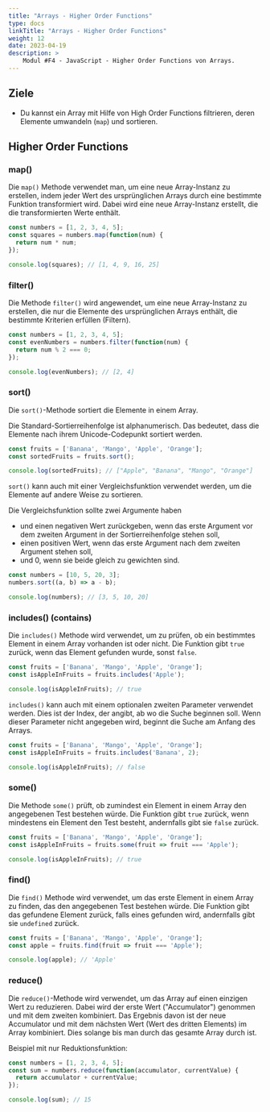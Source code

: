 ```yaml
---
title: "Arrays - Higher Order Functions"
type: docs
linkTitle: "Arrays - Higher Order Functions"
weight: 12
date: 2023-04-19
description: >
    Modul #F4 - JavaScript - Higher Order Functions von Arrays.
---
```


## Ziele
* Du kannst ein Array mit Hilfe von High Order Functions filtrieren, deren Elemente umwandeln (`map`) und sortieren.

## Higher Order Functions

### map()
Die `map()` Methode verwendet man, um eine neue Array-Instanz zu erstellen, indem jeder Wert des ursprünglichen Arrays durch eine bestimmte Funktion transformiert wird. Dabei wird eine neue Array-Instanz erstellt, die die transformierten Werte enthält.

```javascript
const numbers = [1, 2, 3, 4, 5];
const squares = numbers.map(function(num) {
  return num * num;
});

console.log(squares); // [1, 4, 9, 16, 25]
```

### filter()
Die Methode `filter()` wird angewendet, um eine neue Array-Instanz zu erstellen, die nur die Elemente des ursprünglichen Arrays enthält, die bestimmte Kriterien erfüllen (Filtern).

```javascript
const numbers = [1, 2, 3, 4, 5];
const evenNumbers = numbers.filter(function(num) {
  return num % 2 === 0;
});

console.log(evenNumbers); // [2, 4]
```

### sort()
Die `sort()`-Methode sortiert die Elemente in einem Array.

Die Standard-Sortierreihenfolge ist alphanumerisch. Das bedeutet, dass die Elemente nach ihrem Unicode-Codepunkt sortiert werden.

```javascript
const fruits = ['Banana', 'Mango', 'Apple', 'Orange'];
const sortedFruits = fruits.sort();

console.log(sortedFruits); // ["Apple", "Banana", "Mango", "Orange"]
```

`sort()` kann auch mit einer Vergleichsfunktion verwendet werden, um die Elemente auf andere Weise zu sortieren.

Die Vergleichsfunktion sollte zwei Argumente haben 
* und einen negativen Wert zurückgeben, wenn das erste Argument vor dem zweiten Argument in der Sortierreihenfolge stehen soll,
* einen positiven Wert, wenn das erste Argument nach dem zweiten Argument stehen soll,
* und 0, wenn sie beide gleich zu gewichten sind.

```javascript
const numbers = [10, 5, 20, 3];
numbers.sort((a, b) => a - b);

console.log(numbers); // [3, 5, 10, 20]
```

### includes() (contains)
Die `includes()` Methode wird verwendet, um zu prüfen, ob ein bestimmtes Element in einem Array vorhanden ist oder nicht. Die Funktion gibt `true` zurück, wenn das Element gefunden wurde, sonst `false`.

```javascript
const fruits = ['Banana', 'Mango', 'Apple', 'Orange'];
const isAppleInFruits = fruits.includes('Apple');

console.log(isAppleInFruits); // true
```

`includes()` kann auch mit einem optionalen zweiten Parameter verwendet werden. Dies ist der Index, der angibt, ab wo die Suche beginnen soll. Wenn dieser Parameter nicht angegeben wird, beginnt die Suche am Anfang des Arrays.

```javascript
const fruits = ['Banana', 'Mango', 'Apple', 'Orange'];
const isAppleInFruits = fruits.includes('Banana', 2);

console.log(isAppleInFruits); // false
```

### some()
Die Methode `some()` prüft, ob zumindest ein Element in einem Array den angegebenen Test bestehen würde. Die Funktion gibt `true` zurück, wenn mindestens ein Element den Test besteht, andernfalls gibt sie `false` zurück.

```javascript
const fruits = ['Banana', 'Mango', 'Apple', 'Orange'];
const isAppleInFruits = fruits.some(fruit => fruit === 'Apple');

console.log(isAppleInFruits); // true
```

### find()
Die `find()` Methode wird verwendet, um das erste Element in einem Array zu finden, das den angegebenen Test bestehen würde. Die Funktion gibt das gefundene Element zurück, falls eines gefunden wird, andernfalls gibt sie `undefined` zurück.

```javascript
const fruits = ['Banana', 'Mango', 'Apple', 'Orange'];
const apple = fruits.find(fruit => fruit === 'Apple');

console.log(apple); // 'Apple'
```

### reduce()
Die `reduce()`-Methode wird verwendet, um das Array auf einen einzigen Wert zu reduzieren. Dabei wird der erste Wert ("Accumulator") genommen und mit dem zweiten kombiniert. Das Ergebnis davon ist der neue Accumulator und mit dem nächsten Wert (Wert des dritten Elements) im Array kombiniert. Dies solange bis man durch das gesamte Array durch ist.

Beispiel mit nur Reduktionsfunktion:

```javascript
const numbers = [1, 2, 3, 4, 5];
const sum = numbers.reduce(function(accumulator, currentValue) {
  return accumulator + currentValue;
});

console.log(sum); // 15
```